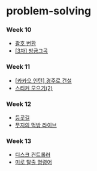 # problem-solving

### Week 10

- [괄호 변환](https://school.programmers.co.kr/learn/courses/30/lessons/60058)
- [[3차] 방금그곡](https://school.programmers.co.kr/learn/courses/30/lessons/17683)


### Week 11

- [[카카오 인턴] 경주로 건설](https://school.programmers.co.kr/learn/courses/30/lessons/67259)
- [스티커 모으기(2)](https://school.programmers.co.kr/learn/courses/30/lessons/12971)


### Week 12

- [등굣길](https://school.programmers.co.kr/learn/courses/30/lessons/42898)
- [무지의 먹방 라이브](https://school.programmers.co.kr/learn/courses/30/lessons/42891)


### Week 13

- [디스크 컨트롤러](https://school.programmers.co.kr/learn/courses/30/lessons/42627)
- [미로 탈출 명령어](https://school.programmers.co.kr/learn/courses/30/lessons/150365)
